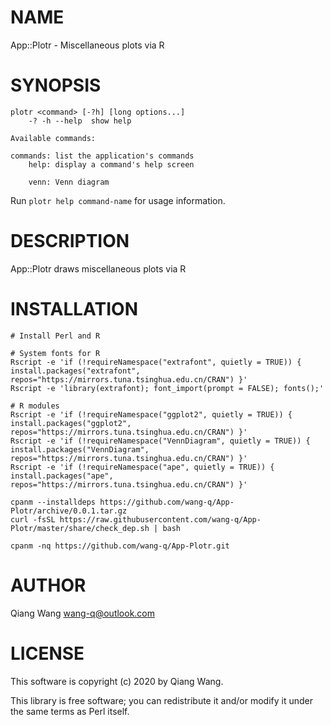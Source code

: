 # NAME

App::Plotr - Miscellaneous plots via R

# SYNOPSIS

    plotr <command> [-?h] [long options...]
        -? -h --help  show help

    Available commands:

    commands: list the application's commands
        help: display a command's help screen

        venn: Venn diagram

Run `plotr help command-name` for usage information.

# DESCRIPTION

App::Plotr draws miscellaneous plots via R

# INSTALLATION

    # Install Perl and R

    # System fonts for R
    Rscript -e 'if (!requireNamespace("extrafont", quietly = TRUE)) { install.packages("extrafont", repos="https://mirrors.tuna.tsinghua.edu.cn/CRAN") }'
    Rscript -e 'library(extrafont); font_import(prompt = FALSE); fonts();'
    
    # R modules
    Rscript -e 'if (!requireNamespace("ggplot2", quietly = TRUE)) { install.packages("ggplot2", repos="https://mirrors.tuna.tsinghua.edu.cn/CRAN") }'
    Rscript -e 'if (!requireNamespace("VennDiagram", quietly = TRUE)) { install.packages("VennDiagram", repos="https://mirrors.tuna.tsinghua.edu.cn/CRAN") }'
    Rscript -e 'if (!requireNamespace("ape", quietly = TRUE)) { install.packages("ape", repos="https://mirrors.tuna.tsinghua.edu.cn/CRAN") }'

    cpanm --installdeps https://github.com/wang-q/App-Plotr/archive/0.0.1.tar.gz
    curl -fsSL https://raw.githubusercontent.com/wang-q/App-Plotr/master/share/check_dep.sh | bash

    cpanm -nq https://github.com/wang-q/App-Plotr.git

# AUTHOR

Qiang Wang <wang-q@outlook.com>

# LICENSE

This software is copyright (c) 2020 by Qiang Wang.

This library is free software; you can redistribute it and/or modify
it under the same terms as Perl itself.
